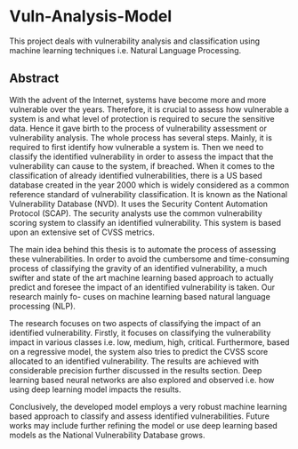 # Vuln-Analysis-Model
This project deals with vulnerability analysis and classification using machine learning techniques i.e. Natural Language Processing. 

## Abstract
With the advent of the Internet, systems have become more and more vulnerable over the years. Therefore, it is crucial to assess how vulnerable a system is and what level of protection is required to secure the sensitive data. Hence it gave birth to the process of vulnerability assessment or vulnerability analysis. The whole process has several steps. Mainly, it is required to first identify how vulnerable a system is. Then we need to classify the identified vulnerability in order to assess the impact that the vulnerability can cause to the system, if breached. When it comes to the classification of already identified vulnerabilities, there is a US based database created in the year 2000 which is widely considered as a common reference standard of vulnerability classification. It is known as the National Vulnerability Database (NVD). It uses the Security Content Automation Protocol (SCAP). The security analysts use the common vulnerability scoring system to classify an identified vulnerability. This system is based upon an extensive set of CVSS metrics.


The main idea behind this thesis is to automate the process of assessing these vulnerabilities. In order to avoid the cumbersome and time-consuming process of classifying the gravity of an identified vulnerability, a much swifter and state of the art machine learning based approach to actually predict and foresee the impact of an identified vulnerability is taken. Our research mainly fo- cuses on machine learning based natural language processing (NLP).


The research focuses on two aspects of classifying the impact of an identified vulnerability. Firstly, it focuses on classifying the vulnerability impact in various classes i.e. low, medium, high, critical. Furthermore, based on a regressive model, the system also tries to predict the CVSS score allocated to an identified vulnerability. The results are achieved with considerable precision further discussed in the results section. Deep learning based neural networks are also explored and observed i.e. how using deep learning model impacts the results.


Conclusively, the developed model employs a very robust machine learning based approach to classify and assess identified vulnerabilities. Future works may include further refining the model or use deep learning based models as the National Vulnerability Database grows.
